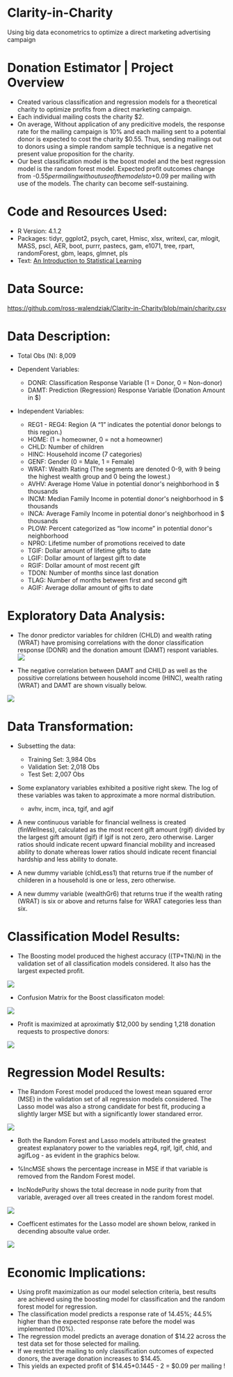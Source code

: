 # Clarity-in-Charity
Using big data econometrics to optimize a direct marketing advertising campaign

# Donation Estimator | Project Overview
* Created various classification and regression models for a theoretical charity to optimize profits from a direct marketing campaign.
* Each individual mailing costs the charity $2.
* On average, Without application of any predicitive models, the response rate for the mailing campaign is 10% and each mailing sent to a potential donor is expected to cost the charity $0.55. Thus, sending mailings out to donors using a simple random sample technique is a negative net present value proposition for the charity.
* Our best classification model is the boost model and the best regression model is the random forest model.  Expected profit outcomes change from -$0.55 per mailing without use of the models to +$0.09 per mailing with use of the models. The charity can become self-sustaining.

# Code and Resources Used:
* R Version: 4.1.2
* Packages: tidyr, ggplot2, psych, caret, Hmisc, xlsx, writexl, car, mlogit, MASS, pscl, AER, boot, purrr, pastecs, gam, e1071, tree, rpart, randomForest, gbm, leaps, glmnet, pls
* Text: [An Introduction to Statistical Learning](https://static1.squarespace.com/static/5ff2adbe3fe4fe33db902812/t/6062a083acbfe82c7195b27d/1617076404560/ISLR%2BSeventh%2BPrinting.pdf)

# Data Source:
https://github.com/ross-walendziak/Clarity-in-Charity/blob/main/charity.csv

# Data Description:

* Total Obs (N): 8,009

* Dependent Variables:
  * DONR: Classification Response Variable (1 = Donor, 0 = Non-donor)
  * DAMT: Prediction (Regression) Response Variable (Donation Amount in $)
* Independent Variables:
  * REG1 - REG4: Region (A “1” indicates the potential donor belongs to this region.)
  * HOME: (1 = homeowner, 0 = not a homeowner)
  * CHLD: Number of children
  * HINC: Household income (7 categories)
  * GENF: Gender (0 = Male, 1 = Female)
  * WRAT: Wealth Rating (The segments are denoted 0-9, with 9 being the highest wealth group and 0 being the lowest.)
  * AVHV: Average Home Value in potential donor's neighborhood in $ thousands
  * INCM: Median Family Income in potential donor's neighborhood in $ thousands
  * INCA: Average Family Income in potential donor's neighborhood in $ thousands
  * PLOW: Percent categorized as “low income” in potential donor's neighborhood
  * NPRO: Lifetime number of promotions received to date
  * TGIF: Dollar amount of lifetime gifts to date
  * LGIF: Dollar amount of largest gift to date
  * RGIF: Dollar amount of most recent gift
  * TDON: Number of months since last donation
  * TLAG: Number of months between first and second gift
  * AGIF: Average dollar amount of gifts to date

# Exploratory Data Analysis:

* The donor predictor variables for children (CHLD) and wealth rating (WRAT) have promising correlations with the donor classification response (DONR) and the donation amount (DAMT) respont variables.
![](https://github.com/ross-walendziak/Clarity-in-Charity/blob/main/Graphics/Corr%20-%20Donor%20Predictors.png)

* The negative correlation between DAMT and CHILD as well as the possitive correlations between household income (HINC), wealth rating (WRAT) and DAMT are shown visually below.

![](https://github.com/ross-walendziak/Clarity-in-Charity/blob/main/Graphics/Damt%20vs%20Chld%20hinc%20and%20wrat.png)

# Data Transformation:

* Subsetting the data:
  * Training Set: 3,984 Obs
  * Validation Set: 2,018 Obs
  * Test Set: 2,007 Obs

* Some explanatory variables exhibited a positive right skew.  The log of these variables was taken to approximate a more normal distribution.
  * avhv, incm, inca, tgif, and agif

* A new continuous variable for financial wellness is created (finWellness), calculated as the most recent gift amount (rgif) divided by the largest gift amount (lgif) if lgif is not       zero, zero otherwise.  Larger ratios should indicate recent upward financial mobility and increased ability to donate whereas lower ratios should indicate recent financial       hardship and less ability to donate.
* A new dummy variable (chldLess1) that returns true if the number of childeren in a household is one or less, zero otherwise.
* A new dummy variable (wealthGr6) that returns true if the wealth rating (WRAT) is six or above and returns false for WRAT categories less than six.

# Classification Model Results:

* The Boosting model produced the highest accuracy ((TP+TN)/N) in the validation set of all classification models considered.  It also has the largest expected profit. 

![](https://github.com/ross-walendziak/Clarity-in-Charity/blob/main/Graphics/Classification%20Model%20Results.png)

* Confusion Matrix for the Boost classificaton model:

![](https://github.com/ross-walendziak/Clarity-in-Charity/blob/main/Graphics/Classification%20Confusion%20Matrix.png)

* Profit is maximized at aproximatly $12,000 by sending 1,218 donation requests to prospective donors:

![](https://github.com/ross-walendziak/Clarity-in-Charity/blob/main/Graphics/Boosting%20Profit.png)

# Regression Model Results:

* The Random Forest model produced the lowest mean squared error (MSE) in the validation set of all regression models considered.  The Lasso model was also a strong candidate for best fit, producing a slightly larger MSE but with a significantly lower standared error.

![](https://github.com/ross-walendziak/Clarity-in-Charity/blob/main/Graphics/Regression%20Model%20Results.png)

* Both the Random Forest and Lasso models attributed the greatest greatest explanatory power to the variables reg4, rgif, lgif, chld, and agifLog - as evident in the graphics below. 

* %IncMSE shows the percentage increase in MSE if that variable is removed from the Random Forest model.
* IncNodePurity shows the total decrease in node purity from that variable, averaged over all trees created in the random forest model.

![](https://github.com/ross-walendziak/Clarity-in-Charity/blob/main/Graphics/Random%20Forest%20Variable%20Importance.png)

* Coefficent estimates for the Lasso model are shown below, ranked in decending absoulte value order.

![](https://github.com/ross-walendziak/Clarity-in-Charity/blob/main/Graphics/Lasso%20Regression%20Coefficient%20Estimates.png)

# Economic Implications:

* Using profit maximization as our model selection criteria, best results are achieved using the boosting model for classification and the random forest model for regression.
* The classification model predicts a response rate of 14.45%; 44.5% higher than the expected response rate before the model was implemented (10%).
* The regression model predicts an average donation of $14.22 across the test data set for those selected for mailing.
* If we restrict the mailing to only classification outcomes of expected donors, the average donation increases to $14.45. 
 * This yields an expected profit of $14.45*0.1445 - 2 = $0.09 per mailing !
